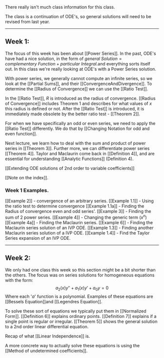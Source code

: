 There really isn't much class information for this class.

The class is a continuation of ODE's, so general solutions will need to be revised from last year.

---
## Week 1:

The focus of this week has been about [[Power Series]]. In the past, ODE's have had a nice solution, in the form of $general \ Solution = complementary \ Function + particular \ Integral.$and everything sorts itself out. In this class we're really looking at ODE's with a Power Series solution. 

With power series, we generally cannot compute an infinite series, so we look at the [[Partial Sums]], and their [[ConvergenceAndDivergence]]. To determine the [[Radius of Convergence]] we can use the [[Ratio Test]].

In the [[Ratio Test]], $R$ is introduced as the radius of convergence. [[Radius of Convergence]] includes Theorem 1 and describes for what values of $x$ this radius is defined or not. After the [[Ratio Test]] is introduced, it is immediately made obsolete by the better ratio test - [[Theorem 2]].

For when we have specifically an odd or even series, we need to apply the [[Ratio Test]] differently. We do that by [[Changing Notation for odd and even function]].

Next lecture, we learn how to deal with the sum and product of power series in [[Theorem 3]]. Further more, we can differentiate power series [[Theorem 4]]. Taylor and Maclaurin come back in [[Definition 4]], and are essential for understanding [[Analytic Functions]] (Definition 4).

[[Extending ODE solutions of 2nd order to variable coefficients]]

[[Note on the index]].

### Week 1 Examples.

[[Example 2]] - convergence of an arbitrary series.
[[Example 1.1]] - Using the ratio test to determine convergence
[[Example 1.1a]] - Finding the Radius of convergence even and odd series'.
[[Example 3]] - Finding the sum of 2 power series.
[[Example 4]] - Changing the generic term ($x^n$)
[[Example 4a]] - Finding the Maclaurin series.
[[Example 6]] - Finding the Maclaurin series solution of an IVP ODE.
[[Example 1.3]] - Finding another Maclaurin series solution of a IVP ODE.
[[Example 1.4]] - Find the Taylor Series expansion of an IVP ODE.

---

## Week 2:

We only had one class this week so this section might be a bit shorter than the others. The focus was on series solutions for homogeneous equations with the form:$$
a_{2} (x) y'' + a_{1}(x)y' + a_{0}y = 0
$$
Where each '$a$' function is a polynomial. Examples of these equations are [[Bessels Equation]]and [[Legendres Equation]]. 

To solve these sort of equations we typically put them in [[Normalized Form]]. 
[[Definition 6]] explains ordinary points. [[Definition 7]] explains if a single point is regular or irregular.
[[Theorem 5]] shows the general solution to a 2nd order linear differential equation.

Recap of what [[Linear Independence]] is.

A more concrete way to actually solve these equations is using the [[Method of undetermined coefficients]].
